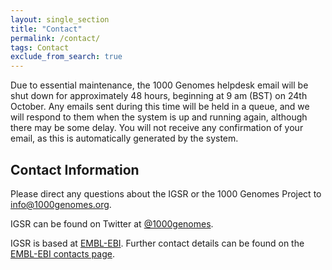 ```yaml
---
layout: single_section
title: "Contact"
permalink: /contact/
tags: Contact
exclude_from_search: true
---
```


Due to essential maintenance, the 1000 Genomes helpdesk email will be shut down for approximately 48 hours, beginning at 9 am (BST) on 24th October. Any emails sent during this time will be held in a queue, and we will respond to them when the system is up and running again, although there may be some delay. You will not receive any confirmation of your email, as this is automatically generated by the system.

## Contact Information

Please direct any questions about the IGSR or the 1000 Genomes Project to [info@1000genomes.org](mailto:info@1000genomes.org).

IGSR can be found on Twitter at [@1000genomes](http://www.twitter.com/1000genomes).

IGSR is based at [EMBL-EBI](http://www.ebi.ac.uk). Further contact details can be found on the [EMBL-EBI contacts page](http://www.ebi.ac.uk/about/contact).

